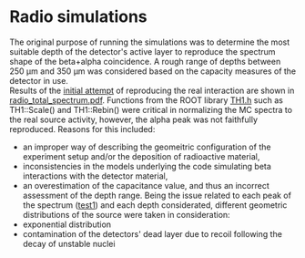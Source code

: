 # Radio simulations
The original purpose of running the simulations was to determine the most suitable depth of the detector's active layer to reproduce the spectrum shape of the beta+alpha coincidence. A rough range of depths between 250 &mu;m and 350 &mu;m was considered based on the capacity measures of the detector in use.\
Results of the [initial attempt](Radio_source/Radio_simulations/Graphs/hist_radio_total.cpp) of reproducing the real interaction are shown in [radio_total_spectrum.pdf](Radio_source/Radio_simulations/Graphs/radio_total_spectrum.pdf). Functions from the ROOT library [TH1.h](https://root.cern.ch/doc/master/classTH1.html) such as TH1::Scale() and TH1::Rebin() were critical in normalizing the MC spectra to the real source activity, however, the alpha peak was not faithfully reproduced. Reasons for this included: 
- an improper way of describing the geomeitric configuration of the experiment setup and/or the deposition of radioactive material,
- inconsistencies in the models underlying the code simulating beta interactions with the detector material,
- an overestimation of the capacitance value, and thus an incorrect assessment of the depth range.
Being the issue related to each peak of the spectrum ([test1](Radio_source/Radio_simulations/Graphs/peak_at_6288keV.pdf)) and each depth considerated, different geometric distributions of the source were taken in consideration:
- exponential distribution
- contamination of the detectors' dead layer due to recoil following the decay of unstable nuclei
